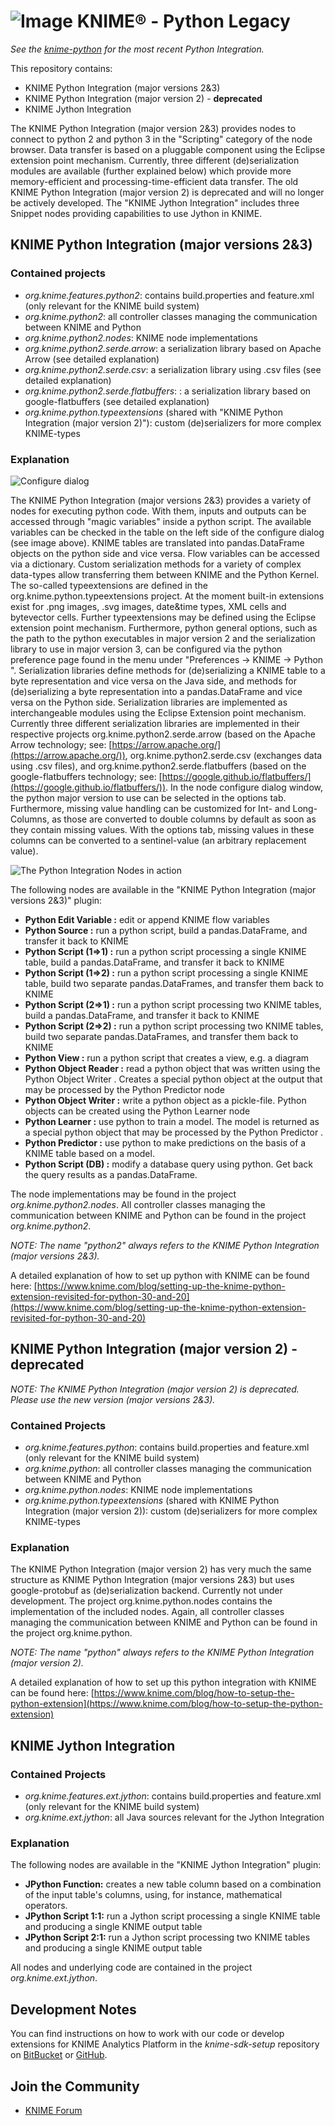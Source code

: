 # ![Image](https://www.knime.com/files/knime_logo_github_40x40_4layers.png) KNIME® - Python Legacy

_See the [knime-python](https://github.com/KNIME/knime-python) for the most recent Python Integration._

This repository contains:

* KNIME Python Integration (major versions 2&3)
* KNIME Python Integration (major version 2) - **deprecated**
* KNIME Jython Integration

The KNIME Python Integration (major version 2&3) provides nodes to connect to python 2 and python 3 in the "Scripting" category of the node browser. Data transfer is based on a pluggable
component using the Eclipse extension point mechanism. Currently, three different (de)serialization modules are available (further explained below) which provide more memory-efficient and processing-time-efficient data transfer.
The old KNIME Python Integration (major version 2) is deprecated and will no longer be actively developed.
The "KNIME Jython Integration" includes three Snippet nodes providing capabilities to use Jython in KNIME.


## KNIME Python Integration (major versions 2&3)

### Contained projects

* *org.knime.features.python2*: contains build.properties and feature.xml (only relevant for the KNIME build system)
* *org.knime.python2*: all controller classes managing the communication between KNIME and Python
* *org.knime.python2.nodes*: KNIME node implementations
* *org.knime.python2.serde.arrow*: a serialization library based on Apache Arrow (see detailed explanation)
* *org.knime.python2.serde.csv*: a serialization library using .csv files (see detailed explanation)
* *org.knime.python2.serde.flatbuffers*: : a serialization library based on google-flatbuffers (see detailed explanation)
* *org.knime.python.typeextensions* (shared with "KNIME Python Integration (major version 2)"): custom (de)serializers for more complex KNIME-types

### Explanation

![Configure dialog](https://bitbucket.org/KNIME/knime-python/raw/master/python_node_configure.png)

The KNIME Python Integration (major versions 2&3) provides a variety of nodes for executing python code.  With them, inputs and outputs can be accessed through "magic variables" inside a python script. The available variables can be checked in the table on the left side of the configure dialog (see image above). KNIME tables are translated into pandas.DataFrame objects
on the python side and vice versa. Flow variables can be accessed via a dictionary. Custom serialization methods for a variety of complex data-types allow transferring them between KNIME and the Python Kernel. The so-called typeextensions are defined in the org.knime.python.typeextensions project. At the moment built-in extensions exist for .png images, .svg images, date&time types, XML cells and bytevector cells. Further typeextensions may be defined using the Eclipse extension point mechanism.
Furthermore, python general options, such as the path to the python executables in major version 2 and the serialization library to use in major version 3, can be configured via the python preference page found in the menu under "Preferences -> KNIME -> Python ". Serialization libraries define methods for (de)serializing a KNIME table to a byte representation and vice versa on the Java side, and methods for (de)serializing a byte representation into a pandas.DataFrame and vice versa on the Python side. Serialization libraries are implemented as interchangeable modules using the Eclipse Extension point mechanism. Currently three different serialization libraries are implemented in their respective projects org.knime.python2.serde.arrow (based on the Apache Arrow technology; see: [https://arrow.apache.org/](https://arrow.apache.org/)), org.knime.python2.serde.csv (exchanges data using .csv files), and org.knime.python2.serde.flatbuffers (based on the google-flatbuffers technology; see: [https://google.github.io/flatbuffers/](https://google.github.io/flatbuffers/)).
In the node configure dialog window, the python major version to use can be selected in the options tab. Furthermore, missing value handling can be customized for Int- and Long-Columns, as those are converted to double columns by default as soon as they contain missing values. With the options tab, missing values in these columns can be converted to a sentinel-value (an arbitrary replacement value).

![The Python Integration Nodes in action](https://bitbucket.org/KNIME/knime-python/raw/master/python_example_workflow.png)

The following nodes are available in the "KNIME Python Integration (major versions 2&3)" plugin:

* **Python Edit Variable :** edit or append KNIME flow variables
* **Python Source :** run a python script, build a pandas.DataFrame, and transfer it back to KNIME
* **Python Script (1⇒1) :** run a python script processing a single KNIME table, build a pandas.DataFrame, and transfer it back to KNIME
* **Python Script (1⇒2) :** run a python script processing a single KNIME table, build two separate pandas.DataFrames, and transfer them back to KNIME
* **Python Script (2⇒1) :** run a python script processing two KNIME tables, build a pandas.DataFrame, and transfer it back to KNIME
* **Python Script (2⇒2) :** run a python script processing two KNIME tables, build two separate pandas.DataFrames, and transfer them back to KNIME
* **Python View :** run a python script that creates a view, e.g. a diagram
* **Python Object Reader :** read a python object that was written using the Python Object Writer . Creates a special python object at the output that may be processed by the Python Predictor  node
* **Python Object Writer :** write a python object as a pickle-file. Python objects can be created using the Python Learner  node
* **Python Learner :** use python to train a model. The model is returned as a special python object that may be processed by the Python Predictor .
* **Python Predictor :** use python to make predictions on the basis of a KNIME table based on a model.
* **Python Script (DB) :** modify a database query using python. Get back the query results as a pandas.DataFrame.

The node implementations may be found in the project *org.knime.python2.nodes*. All controller classes managing the communication between KNIME and Python can be found in the project *org.knime.python2*.

*NOTE: The name "python2" always refers to the KNIME Python Integration (major versions 2&3).*

A detailed explanation of how to set up python with KNIME can be found here: [https://www.knime.com/blog/setting-up-the-knime-python-extension-revisited-for-python-30-and-20](https://www.knime.com/blog/setting-up-the-knime-python-extension-revisited-for-python-30-and-20) 


## KNIME Python Integration (major version 2) - **deprecated**

*NOTE: The KNIME Python Integration (major version 2) is deprecated. Please use the new version (major versions 2&3).*

### Contained Projects

* *org.knime.features.python*: contains build.properties and feature.xml (only relevant for the KNIME build system)
* *org.knime.python*: all controller classes managing the communication between KNIME and Python
* *org.knime.python.nodes*: KNIME node implementations
* *org.knime.python.typeextensions* (shared with KNIME Python Integration (major version 2)): custom (de)serializers for more complex KNIME-types

### Explanation

The KNIME Python Integration (major version 2) has very much the same structure as KNIME Python Integration (major versions 2&3) but uses google-protobuf as (de)serialization backend. Currently not under development. The project org.knime.python.nodes contains the implementation of the included nodes. Again, all controller classes managing the communication between KNIME and Python can be found in the project org.knime.python.

*NOTE: The name "python" always refers to the KNIME Python Integration (major version 2).*

A detailed explanation of how to set up this python integration with KNIME can be found here: [https://www.knime.com/blog/how-to-setup-the-python-extension](https://www.knime.com/blog/how-to-setup-the-python-extension) 


## KNIME Jython Integration

### Contained Projects
* *org.knime.features.ext.jython*: contains build.properties and feature.xml (only relevant for the KNIME build system)
* *org.knime.ext.jython*: all Java sources relevant for the Jython Integration

### Explanation

The following nodes are available in the "KNIME Jython Integration" plugin:
* **JPython Function:** creates a new table column based on a combination of the input table's columns, using, for instance, mathematical operators.
* **JPython Script 1:1:** run a Jython script processing a single KNIME table and producing a single KNIME output table
* **JPython Script 2:1:** run a Jython script processing two KNIME tables and producing a single KNIME output table

All nodes and underlying code are contained in the project *org.knime.ext.jython*.


## Development Notes

You can find instructions on how to work with our code or develop extensions for KNIME Analytics Platform in the _knime-sdk-setup_ repository on [BitBucket](https://bitbucket.org/KNIME/knime-sdk-setup) or [GitHub](http://github.com/knime/knime-sdk-setup).

## Join the Community

* [KNIME Forum](https://tech.knime.org/forum/knime-textprocessing)
 
